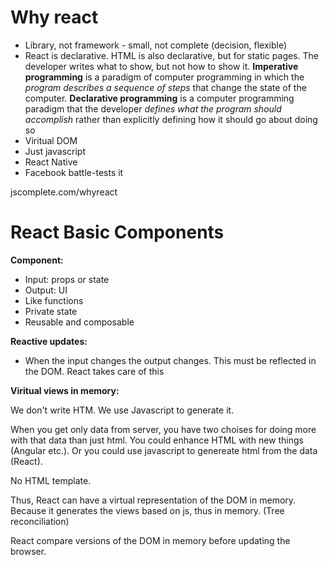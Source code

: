 # Why react

- Library, not framework - small, not complete (decision, flexible)
- React is declarative. HTML is also declarative, but for static pages. The developer writes what to show, but not how to show it. 
**Imperative programming** is a paradigm of computer programming in which the *program describes a sequence of steps* that change the state of the computer.
**Declarative programming** is a computer programming paradigm that the developer *defines what the program should accomplish* rather than explicitly defining how it should go about doing so
- Viritual DOM
- Just javascript
- React Native
- Facebook battle-tests it

jscomplete.com/whyreact

# React Basic Components

**Component:** 

- Input: props or state
- Output: UI
- Like functions
- Private state
- Reusable and composable

**Reactive updates:** 

- When the input changes the output changes. This must be reflected in the DOM. React takes care of this

**Viritual views in memory:**

We don't write HTM. We use Javascript to generate it. 

When you get only data from server, you have two choises for doing more with that data than just html. You could enhance HTML with new things (Angular etc.). Or you could use javascript to genereate html from the data (React). 

No HTML template.

Thus, React can have a virtual representation of the DOM in memory. Because it generates the views based on js, thus in memory. (Tree reconciliation) 

React compare versions of the DOM in memory before updating the browser. 